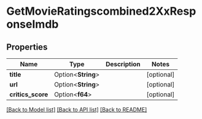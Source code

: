 # GetMovieRatingscombined2XxResponseImdb

## Properties

Name | Type | Description | Notes
------------ | ------------- | ------------- | -------------
**title** | Option<**String**> |  | [optional]
**url** | Option<**String**> |  | [optional]
**critics_score** | Option<**f64**> |  | [optional]

[[Back to Model list]](../README.md#documentation-for-models) [[Back to API list]](../README.md#documentation-for-api-endpoints) [[Back to README]](../README.md)


